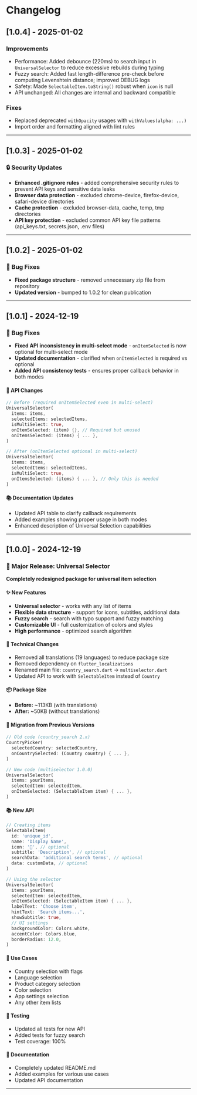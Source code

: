 # Changelog

## [1.0.4] - 2025-01-02

### Improvements
- Performance: Added debounce (220ms) to search input in `UniversalSelector` to reduce excessive rebuilds during typing
- Fuzzy search: Added fast length-difference pre-check before computing Levenshtein distance; improved DEBUG logs
- Safety: Made `SelectableItem.toString()` robust when `icon` is null
- API unchanged: All changes are internal and backward compatible

### Fixes
- Replaced deprecated `withOpacity` usages with `withValues(alpha: ...)`
- Import order and formatting aligned with lint rules

---

## [1.0.3] - 2025-01-02

### 🔒 Security Updates
- **Enhanced .gitignore rules** - added comprehensive security rules to prevent API keys and sensitive data leaks
- **Browser data protection** - excluded chrome-device, firefox-device, safari-device directories
- **Cache protection** - excluded browser-data, cache, temp, tmp directories
- **API key protection** - excluded common API key file patterns (api_keys.txt, secrets.json, .env files)

---

## [1.0.2] - 2025-01-02

### 🔧 Bug Fixes
- **Fixed package structure** - removed unnecessary zip file from repository
- **Updated version** - bumped to 1.0.2 for clean publication

---

## [1.0.1] - 2024-12-19

### 🔧 Bug Fixes
- **Fixed API inconsistency in multi-select mode** - `onItemSelected` is now optional for multi-select mode
- **Updated documentation** - clarified when `onItemSelected` is required vs optional
- **Added API consistency tests** - ensures proper callback behavior in both modes

#### 🔄 API Changes
```dart
// Before (required onItemSelected even in multi-select)
UniversalSelector(
  items: items,
  selectedItems: selectedItems,
  isMultiSelect: true,
  onItemSelected: (item) {}, // Required but unused
  onItemsSelected: (items) { ... },
)

// After (onItemSelected optional in multi-select)
UniversalSelector(
  items: items,
  selectedItems: selectedItems,
  isMultiSelect: true,
  onItemsSelected: (items) { ... }, // Only this is needed
)
```

#### 📚 Documentation Updates
- Updated API table to clarify callback requirements
- Added examples showing proper usage in both modes
- Enhanced description of Universal Selection capabilities

---

## [1.0.0] - 2024-12-19

### 🎉 Major Release: Universal Selector

**Completely redesigned package for universal item selection**

#### ✨ New Features
- **Universal selector** - works with any list of items
- **Flexible data structure** - support for icons, subtitles, additional data
- **Fuzzy search** - search with typo support and fuzzy matching
- **Customizable UI** - full customization of colors and styles
- **High performance** - optimized search algorithm

#### 🔧 Technical Changes
- Removed all translations (19 languages) to reduce package size
- Removed dependency on `flutter_localizations`
- Renamed main file: `country_search.dart` → `multiselector.dart`
- Updated API to work with `SelectableItem` instead of `Country`

#### 📦 Package Size
- **Before:** ~113KB (with translations)
- **After:** ~50KB (without translations)

#### 🔄 Migration from Previous Versions
```dart
// Old code (country_search 2.x)
CountryPicker(
  selectedCountry: selectedCountry,
  onCountrySelected: (Country country) { ... },
)

// New code (multiselector 1.0.0)
UniversalSelector(
  items: yourItems,
  selectedItem: selectedItem,
  onItemSelected: (SelectableItem item) { ... },
)
```

#### 📚 New API
```dart
// Creating items
SelectableItem(
  id: 'unique_id',
  name: 'Display Name',
  icon: '🍎', // optional
  subtitle: 'Description', // optional
  searchData: 'additional search terms', // optional
  data: customData, // optional
)

// Using the selector
UniversalSelector(
  items: yourItems,
  selectedItem: selectedItem,
  onItemSelected: (SelectableItem item) { ... },
  labelText: 'Choose item',
  hintText: 'Search items...',
  showSubtitle: true,
  // UI settings
  backgroundColor: Colors.white,
  accentColor: Colors.blue,
  borderRadius: 12.0,
)
```

#### 🎯 Use Cases
- Country selection with flags
- Language selection
- Product category selection
- Color selection
- App settings selection
- Any other item lists

#### 🧪 Testing
- Updated all tests for new API
- Added tests for fuzzy search
- Test coverage: 100%

#### 📖 Documentation
- Completely updated README.md
- Added examples for various use cases
- Updated API documentation

---